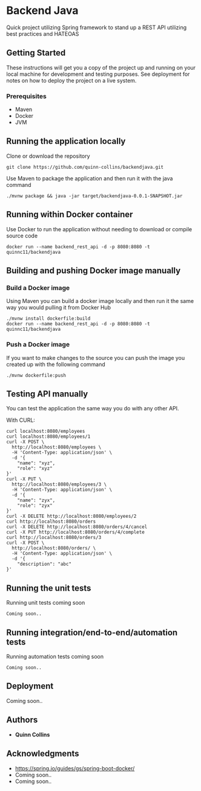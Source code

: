 # Backend Java

Quick project utilizing Spring framework to stand up a REST API utilizing best practices and HATEOAS

## Getting Started

These instructions will get you a copy of the project up and running on your local machine for development and testing purposes. See deployment for notes on how to deploy the project on a live system.

### Prerequisites

* Maven
* Docker
* JVM

## Running the application locally

Clone or download the repository
```
git clone https://github.com/quinn-collins/backendjava.git
```

Use Maven to package the application and then run it with the java command
```
./mvnw package && java -jar target/backendjava-0.0.1-SNAPSHOT.jar
```

## Running within Docker container

Use Docker to run the application without needing to download or compile source code
```
docker run --name backend_rest_api -d -p 8080:8080 -t quinnc11/backendjava
```

## Building and pushing Docker image manually

### Build a Docker image
Using Maven you can build a docker image locally and then run it the same way you would pulling it from Docker Hub
```
./mvnw install dockerfile:build
docker run --name backend_rest_api -d -p 8080:8080 -t quinnc11/backendjava
```

### Push a Docker image
If you want to make changes to the source you can push the image you created up with the following command
```
./mvnw dockerfile:push
```

## Testing API manually

You can test the application the same way you do with any other API.

With CURL:
```
curl localhost:8080/employees
curl localhost:8080/employees/1
curl -X POST \
  http://localhost:8080/employees \
  -H 'Content-Type: application/json' \
  -d '{
    "name": "xyz",
    "role": "xyz"
}'
curl -X PUT \
  http://localhost:8080/employees/3 \
  -H 'Content-Type: application/json' \
  -d '{
    "name": "zyx",
    "role": "zyx"
}'
curl -X DELETE http://localhost:8080/employees/2
curl http://localhost:8080/orders
curl -X DELETE http://localhost:8080/orders/4/cancel
curl -X PUT http://localhost:8080/orders/4/complete
curl http://localhost:8080/orders/3
curl -X POST \
  http://localhost:8080/orders/ \
  -H 'Content-Type: application/json' \
  -d '{
    "description": "abc"
}'

```

## Running the unit tests

Running unit tests coming soon

```
Coming soon..
```

## Running integration/end-to-end/automation tests

Running automation tests coming soon

```
Coming soon..
```

## Deployment

Coming soon..

## Authors

* **Quinn Collins** 

## Acknowledgments

* https://spring.io/guides/gs/spring-boot-docker/ 
* Coming soon..
* Coming soon.. 
